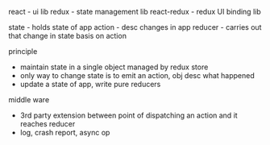 react - ui lib
redux - state management lib
react-redux - redux UI binding lib

state - holds state of app
action - desc changes in app
reducer - carries out that change in state basis on action

principle

- maintain state in a single object managed by redux store
- only way to change state is to emit an action, obj desc what happened
- update a state of app, write pure reducers

middle ware

- 3rd party extension between point of dispatching an action and it reaches reducer
- log, crash report, async op
